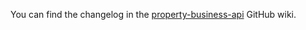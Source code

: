 You can find the changelog in the [property-business-api](https://github.com/hmrc/property-business-api/wiki/Changelog) GitHub wiki.